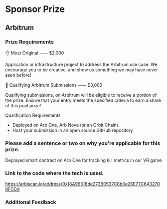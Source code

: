 # Sponsor Prize

## Arbitrum

### Prize Requirements
👌 Most Original ⸺ $2,000

Application or infrastructure project to address the Arbitrum use case. We encourage you to be creative, and show us something we may have never seen before!

🎱 Qualifying Arbitrum Submissions ⸺ $3,000

Qualifying submissions, on Arbitrum will be eligible to receive a portion of the prize. Ensure that your entry meets the specified criteria to earn a share of this pool prize!

Qualification Requirements
- Deployed on Arb One, Arb Nova (or an Orbit Chain).
- Host your submission in an open source GitHub repository
    
### Please add a sentence or two on why you're applicable for this prize.

Deployed smart contract on Arb One for tracking kill metrics in our VR game

### Link to the code where the tech is used.

https://arbiscan.io/address/0x18A96518de273B0537C8b0e26E77C6432709FDDd


### Additional Feedback
